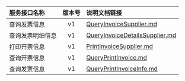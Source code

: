   
| 服务接口名称 | 版本号 | 说明文档链接 |  
| :----------------- | :-----: | :---------------- |  
| 查询发票信息 | v1 | [QueryInvoiceSupplier.md](https://gitee.com/leslieleslie/gitMd/blob/master/EpeisSupp/SuppInvoiceServer/QueryInvoiceSupplier.md) |  
| 查询发票明细信息 | v1 | [QueryInvoiceDetailsSupplier.md](https://gitee.com/leslieleslie/gitMd/blob/master/EpeisSupp/SuppInvoiceServer/QueryInvoiceDetailsSupplier.md) |  
| 打印开票信息 | v1 | [PrintInvoiceSupplier.md](https://gitee.com/leslieleslie/gitMd/blob/master/EpeisSupp/SuppInvoiceServer/PrintInvoiceSupplier.md) |  
| 查询开票信息 | v1 | [QueryPrintInvoice.md](https://gitee.com/leslieleslie/gitMd/blob/master/EpeisSupp/SuppInvoiceServer/QueryPrintInvoice.md) |  
| 查询发票信息 | v1 | [QueryPrintInvoiceInfo.md](https://gitee.com/leslieleslie/gitMd/blob/master/EpeisSupp/SuppInvoiceServer/QueryPrintInvoiceInfo.md) |  
  
